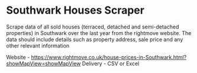 # Southwark Houses Scraper
Scrape data of all sold houses (terraced, detached and semi-detached properties) in Southwark over the last year from the rightmove website. The data should include details such as property address, sale price and any other relevant information

Website - https://www.rightmove.co.uk/house-prices-in-Southwark.html?showMapView=showMapView
Delivery - CSV or Excel

